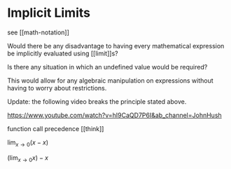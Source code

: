 # Implicit Limits

see [[math-notation]]

Would there be any disadvantage to having every mathematical expression be implicitly evaluated using [[limit]]s?

Is there any situation in which an undefined value would be required?

This would allow for any algebraic manipulation on expressions without having to worry about restrictions.

Update: the following video breaks the principle stated above.

<https://www.youtube.com/watch?v=hI9CaQD7P6I&ab_channel=JohnHush>

function call precedence [[think]]

$\lim_{x \to 0} (x - x)$

$(\lim_{x \to 0} x) - x$
